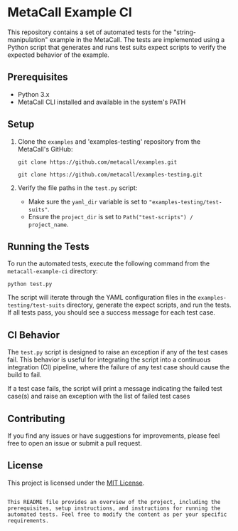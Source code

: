 # MetaCall Example CI

This repository contains a set of automated tests for the "string-manipulation" example in the MetaCall. The tests are implemented using a Python script that generates and runs test suits expect scripts to verify the expected behavior of the example.

## Prerequisites

- Python 3.x
- MetaCall CLI installed and available in the system's PATH

## Setup

1. Clone the `examples` and 'examples-testing' repository from the MetaCall's GitHub:
   ```
   git clone https://github.com/metacall/examples.git
   ```
   ```
   git clone https://github.com/metacall/examples-testing.git
   ```

3. Verify the file paths in the `test.py` script:
   - Make sure the `yaml_dir` variable is set to `"examples-testing/test-suits"`.
   - Ensure the `project_dir` is set to `Path("test-scripts") / project_name`.

## Running the Tests

To run the automated tests, execute the following command from the `metacall-example-ci` directory:

```
python test.py
```

The script will iterate through the YAML configuration files in the `examples-testing/test-suits` directory, generate the expect scripts, and run the tests. If all tests pass, you should see a success message for each test case.

## CI Behavior

The `test.py` script is designed to raise an exception if any of the test cases fail. This behavior is useful for integrating the script into a continuous integration (CI) pipeline, where the failure of any test case should cause the build to fail.

If a test case fails, the script will print a message indicating the failed test case(s) and raise an exception with the list of failed test cases

## Contributing

If you find any issues or have suggestions for improvements, please feel free to open an issue or submit a pull request.

## License

This project is licensed under the [MIT License](LICENSE).
```

This README file provides an overview of the project, including the prerequisites, setup instructions, and instructions for running the automated tests. Feel free to modify the content as per your specific requirements.
